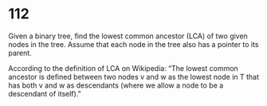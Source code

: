 [_metadata_:difficulty]:-  "Hard"
[_metadata_:asker]:-       "Twitter"
[_metadata_:tags]:-        "binary-tree"

# 112

Given a binary tree, find the lowest common ancestor (LCA) of two given nodes in the tree. Assume that each node in the tree also has a pointer to its parent.

According to the definition of LCA on Wikipedia: “The lowest common ancestor is defined between two nodes v and w as the lowest node in T that has both v and w as descendants (where we allow a node to be a descendant of itself).”
